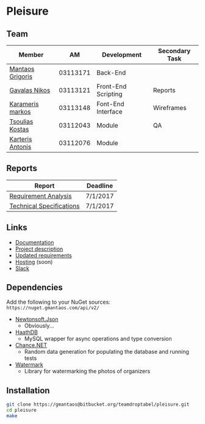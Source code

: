 # Pleisure

## Team

|Member|AM|Development|Secondary Task|
|---|---|---|---|
|[Mantaos Grigoris](https://bitbucket.org/gmantaos/)|03113171|Back-End||
|[Gavalas Nikos](https://bitbucket.org/nickgavalas/)|03113121|Front-End Scripting|Reports|
|[Karameris markos](https://git.gmantaos.com/MarkosK)|03113148|Font-End Interface|Wireframes|
|[Tsoulias Kostas](https://bitbucket.org/Proteas94/)|03112043|Module|QA|
|[Karteris Antonis](https://git.gmantaos.com/UphillD)|03112076|Module| |

## Reports

|Report|Deadline|
|------|--------|
|[Requirement Analysis](https://bitbucket.org/teamdroptabel/pleisure/src/7cb6c296062024cafe0498d5c44a37eba3f6001c/docs/RequirementsAnalysisDocument.md?at=master&fileviewer=file-view-default)|7/1/2017|
|[Technical Specifications](https://bitbucket.org/teamdroptabel/pleisure/src/7cb6c296062024cafe0498d5c44a37eba3f6001c/docs/TechnicalSpecificationsDocument.md?at=master&fileviewer=file-view-default)|7/1/2017|

## Links

- [Documentation](https://git.gmantaos.com/ProgTech/Pleisure/wiki)
- [Project description](https://courses.softlab.ntua.gr/softeng/2017b/Project/project.pdf)
- [Updated requirements](http://courses.softlab.ntua.gr/softeng/2017b/Project/project.v2.pdf)
- [Hosting](https://progtech.gmantaos.com) (soon)
- [Slack](https://progtechteam.slack.com)

## Dependencies

Add the following to your NuGet sources: `https://nuget.gmantaos.com/api/v2/`

- [Newtonsoft.Json](https://www.newtonsoft.com/json)
	- Obviously...
- [HaathDB](https://git.gmantaos.com/Haath/HaathDB)
	- MySQL wrapper for async operations and type conversion
- [Chance.NET](https://github.com/gmantaos/Chance.NET)
	- Random data generation for populating the database and running tests
- [Watermark](https://bitbucket.org/teamdroptabel/watermark)
	- Library for watermarking the photos of organizers

## Installation

```bash
git clone https://gmantaos@bitbucket.org/teamdroptabel/pleisure.git
cd pleisure
make
```